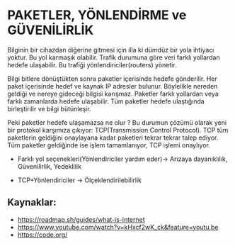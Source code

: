 # PAKETLER, YÖNLENDİRME ve GÜVENİLİRLİK

Bilginin bir cihazdan diğerine gitmesi için illa ki dümdüz bir yola ihtiyacı yoktur. Bu yol karmaşık olabilir. Trafik durumuna göre veri farklı yollardan hedefe ulaşabilir. Bu trafiği yönlendiriciler(routers) yönetir.

Bilgi bitlere dönüştükten sonra paketler içerisinde hedefe gönderilir. Her paket içerisinde hedef ve kaynak IP adresler bulunur. Böylelikle nereden geldiği ve nereye gideceği bilgisi karışmaz. Paketler farklı yollardan veya farklı zamanlarda hedefe ulaşabilir. Tüm paketler hedefe ulaştığında birleştirilir ve bilgi bütünleşir.

Peki paketler hedefe ulaşamazsa ne olur ? Bu durumun çözümü olarak yeni bir protokol karşımıza çıkıyor: TCP(Transmission Control Protocol). TCP tüm paketlerin geldiğini onaylayana kadar paketleri tekrar tekrar talep ediyor. Tüm paketler geldiğinde ise işlem tamamlanıyor, TCP işlemi onaylıyor.

* Farklı yol seçenekleri(Yönlendiriciler yardım eder)-> Arızaya dayanıklılık, Güvenilirlik, Yedeklilik

* TCP+Yönlendiriciler -> Ölçeklendirilebilirlik

## Kaynaklar:
- https://roadmap.sh/guides/what-is-internet
- https://www.youtube.com/watch?v=kHxcf2wK_ck&feature=youtu.be
- https://code.org/

